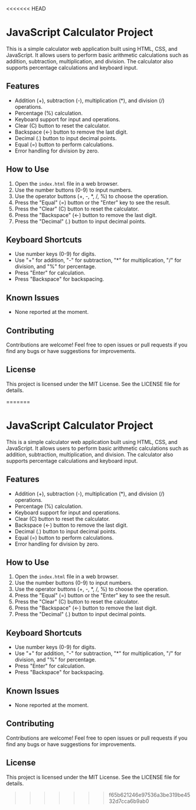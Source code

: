 <<<<<<< HEAD
# JavaScript Calculator Project

This is a simple calculator web application built using HTML, CSS, and JavaScript. It allows users to perform basic arithmetic calculations such as addition, subtraction, multiplication, and division. The calculator also supports percentage calculations and keyboard input.

## Features

- Addition (+), subtraction (-), multiplication (*), and division (/) operations.
- Percentage (%) calculation.
- Keyboard support for input and operations.
- Clear (C) button to reset the calculator.
- Backspace (←) button to remove the last digit.
- Decimal (.) button to input decimal points.
- Equal (=) button to perform calculations.
- Error handling for division by zero.

## How to Use

1. Open the `index.html` file in a web browser.
2. Use the number buttons (0-9) to input numbers.
3. Use the operator buttons (+, -, *, /, %) to choose the operation.
4. Press the "Equal" (=) button or the "Enter" key to see the result.
5. Press the "Clear" (C) button to reset the calculator.
6. Press the "Backspace" (←) button to remove the last digit.
7. Press the "Decimal" (.) button to input decimal points.

## Keyboard Shortcuts

- Use number keys (0-9) for digits.
- Use "+" for addition, "-" for subtraction, "*" for multiplication, "/" for division, and "%" for percentage.
- Press "Enter" for calculation.
- Press "Backspace" for backspacing.

## Known Issues

- None reported at the moment.

## Contributing

Contributions are welcome! Feel free to open issues or pull requests if you find any bugs or have suggestions for improvements.

## License

This project is licensed under the MIT License. See the LICENSE file for details.

=======
# JavaScript Calculator Project

This is a simple calculator web application built using HTML, CSS, and JavaScript. It allows users to perform basic arithmetic calculations such as addition, subtraction, multiplication, and division. The calculator also supports percentage calculations and keyboard input.

## Features

- Addition (+), subtraction (-), multiplication (*), and division (/) operations.
- Percentage (%) calculation.
- Keyboard support for input and operations.
- Clear (C) button to reset the calculator.
- Backspace (←) button to remove the last digit.
- Decimal (.) button to input decimal points.
- Equal (=) button to perform calculations.
- Error handling for division by zero.

## How to Use

1. Open the `index.html` file in a web browser.
2. Use the number buttons (0-9) to input numbers.
3. Use the operator buttons (+, -, *, /, %) to choose the operation.
4. Press the "Equal" (=) button or the "Enter" key to see the result.
5. Press the "Clear" (C) button to reset the calculator.
6. Press the "Backspace" (←) button to remove the last digit.
7. Press the "Decimal" (.) button to input decimal points.

## Keyboard Shortcuts

- Use number keys (0-9) for digits.
- Use "+" for addition, "-" for subtraction, "*" for multiplication, "/" for division, and "%" for percentage.
- Press "Enter" for calculation.
- Press "Backspace" for backspacing.

## Known Issues

- None reported at the moment.

## Contributing

Contributions are welcome! Feel free to open issues or pull requests if you find any bugs or have suggestions for improvements.

## License

This project is licensed under the MIT License. See the LICENSE file for details.

>>>>>>> f65b621246e97536a3be319be4532d7cca6b9ab0

